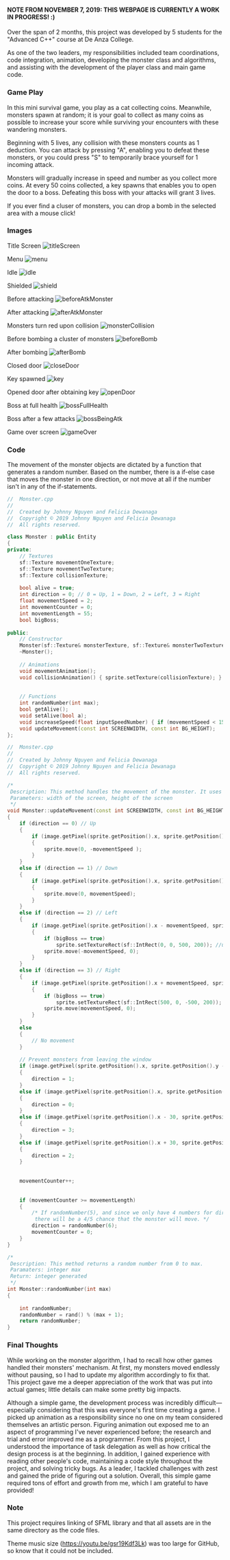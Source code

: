 #### NOTE FROM NOVEMBER 7, 2019: THIS WEBPAGE IS CURRENTLY A WORK IN PROGRESS! :)

Over the span of 2 months, this project was developed by 5 students for the "Advanced C++" course at De Anza College.

As one of the two leaders, my responsibilities included team coordinations, code integration, animation, developing the monster class and algorithms, and assisting with the development of the player class and main game code.

### Game Play

In this mini survival game, you play as a cat collecting coins. Meanwhile, monsters spawn at random; it is your goal to collect as many coins as possible to increase your score while surviving your encounters with these wandering monsters.

Beginning with 5 lives, any collision with these monsters counts as 1 deduction. You can attack by pressing "A", enabling you to defeat these monsters, or you could press "S" to temporarily brace yourself for 1 incoming attack. 

Monsters will gradually increase in speed and number as you collect more coins. At every 50 coins collected, a key spawns that enables you to open the door to a boss. Defeating this boss with your attacks will grant 3 lives.

If you ever find a cluser of monsters, you can drop a bomb in the selected area with a mouse click!

### Images
Title Screen
![titleScreen](screenshots/titleScreen.png)

Menu
![menu](screenshots/optionsScreen.png)

Idle
![idle](screenshots/idleGame.png)

Shielded
![shield](screenshots/shield.png)

Before attacking
![beforeAtkMonster](screenshots/beforeAtkMon.png)

After attacking
![afterAtkMonster](screenshots/afterAtkMon.png)

Monsters turn red upon collision
![monsterCollision](screenshots/monsterCollision.png)

Before bombing a cluster of monsters
![beforeBomb](screenshots/beforeBomb.png)

After bombing
![afterBomb](screenshots/afterBomb.png)

Closed door
![closeDoor](screenshots/closeDoor.png)

Key spawned 
![key](screenshots/keySpawn.png)

Opened door after obtaining key
![openDoor](screenshots/openDoor.png)

Boss at full health
![bossFullHealth](screenshots/boss1.png)

Boss after a few attacks
![bossBeingAtk](screenshots/boss2.png)

Game over screen
![gameOver](screenshots/gameOver.png)

### Code 

The movement of the monster objects are dictated by a function that generates a random number. Based on the number, there is a if-else case that moves the monster in one direction, or not move at all if the number isn't in any of the if-statements.

```c++
//  Monster.cpp
//
//  Created by Johnny Nguyen and Felicia Dewanaga
//  Copyright © 2019 Johnny Nguyen and Felicia Dewanaga
//  All rights reserved.

class Monster : public Entity
{
private:
    // Textures
    sf::Texture movementOneTexture;
    sf::Texture movementTwoTexture;
    sf::Texture collisionTexture;
    
    bool alive = true;
    int direction = 0; // 0 = Up, 1 = Down, 2 = Left, 3 = Right
    float movementSpeed = 2;
    int movementCounter = 0;
    int movementLength = 55;
    bool bigBoss;
    
public:
    // Constructor
    Monster(sf::Texture& monsterTexture, sf::Texture& monsterTwoTexture, sf::Texture& monsterCollisionTexture, float chamberx, float chambery, bool boss = false);
    ~Monster();
    
    // Animations
    void movementAnimation();
    void collisionAnimation() { sprite.setTexture(collisionTexture); }
    
    
    // Functions
    int randomNumber(int max);
    bool getAlive();
    void setAlive(bool a);
    void increaseSpeed(float inputSpeedNumber) { if (movementSpeed < 15) movementSpeed += inputSpeedNumber; }
    void updateMovement(const int SCREENWIDTH, const int BG_HEIGHT);
};
```

```c++
//  Monster.cpp
//
//  Created by Johnny Nguyen and Felicia Dewanaga
//  Copyright © 2019 Johnny Nguyen and Felicia Dewanaga
//  All rights reserved.

/*
 Description: This method handles the movement of the monster. It uses a random number calculator to determine the direction and moves by the set speed. There are statements in place to make sure a monster does not move out of the boundaries and reacts correctly.
 Parameters: width of the screen, height of the screen
 */
void Monster::updateMovement(const int SCREENWIDTH, const int BG_HEIGHT)
{
    if (direction == 0) // Up
    {
        if (image.getPixel(sprite.getPosition().x, sprite.getPosition().y - movementSpeed) == sf::Color::White)
        {
            sprite.move(0, -movementSpeed );
        }
    }
    else if (direction == 1) // Down
    {
        if (image.getPixel(sprite.getPosition().x, sprite.getPosition().y + movementSpeed) == sf::Color::White)
        {
            sprite.move(0, movementSpeed);
        }
    }
    else if (direction == 2) // Left
    {
        if (image.getPixel(sprite.getPosition().x - movementSpeed, sprite.getPosition().y) == sf::Color::White)
        {
            if (bigBoss == true)
                sprite.setTextureRect(sf::IntRect(0, 0, 500, 200)); //unflips sprite using sprite.setTextureRect(sf::IntRect(0, 0, width, height));
            sprite.move(-movementSpeed, 0);
        }
    }
    else if (direction == 3) // Right
    {
        if (image.getPixel(sprite.getPosition().x + movementSpeed, sprite.getPosition().y) == sf::Color::White)
        {
            if (bigBoss == true)
                sprite.setTextureRect(sf::IntRect(500, 0, -500, 200)); //flips sprite using sprite.setTextureRect(sf::IntRect(width, 0, -width, height));
            sprite.move(movementSpeed, 0);
        }
    }
    else
    {
        // No movement
    }
    
    // Prevent monsters from leaving the window
    if (image.getPixel(sprite.getPosition().x, sprite.getPosition().y - 30) == sf::Color::Black)//sprite.getPosition().y < 85) // Hitting top wall
    {
        direction = 1;
    }
    else if (image.getPixel(sprite.getPosition().x, sprite.getPosition().y + 30) == sf::Color::Black) //sprite.getPosition().y >  BACKGROUNDSIZE.y + 15)//BG_HEIGHT + 15) // Hitting bottom wall
    {
        direction = 0;
    }
    else if (image.getPixel(sprite.getPosition().x - 30, sprite.getPosition().y) == sf::Color::Black) //sprite.getPosition().x < 35) // Hitting left wall
    {
        direction = 3;
    }
    else if (image.getPixel(sprite.getPosition().x + 30, sprite.getPosition().y) == sf::Color::Black) //sprite.getPosition().x > BACKGROUNDSIZE.x - 20) // SCREENWIDTH - 20) // Hitting right wall
    {
        direction = 2;
    }
    
    
    movementCounter++;
    
    
    if (movementCounter >= movementLength)
    {
        /* If randomNumber(5), and since we only have 4 numbers for direction,
         there will be a 4/5 chance that the monster will move. */
        direction = randomNumber(6);
        movementCounter = 0;
    }
}

/*
 Description: This method returns a random number from 0 to max.
 Paramaters: integer max
 Return: integer generated
 */
int Monster::randomNumber(int max)
{
    
    int randomNumber;
    randomNumber = rand() % (max + 1);
    return randomNumber;
}
```

### Final Thoughts

While working on the monster algorithm, I had to recall how other games handled their monsters' mechanism. At first, my monsters moved endlessly without pausing, so I had to update my algorithm accordingly to fix that. This project gave me a deeper appreciation of the work that was put into actual games; little details can make some pretty big impacts.

Although a simple game, the development process was incredibly difficult—especially considering that this was everyone's first time creating a game. I picked up animation as a responsibility since no one on my team considered themselves an artistic person. Figuring animation out exposed me to an aspect of programming I've never experienced before; the research and trial and error improved me as a programmer. From this project, I understood the importance of task delegation as well as how critical the design process is at the beginning. In addition, I gained experience with reading other people's code, maintaining a code style throughout the project, and solving tricky bugs. As a leader, I tackled challenges with zest and gained the pride of figuring out a solution. Overall, this simple game required tons of effort and growth from me, which I am grateful to have provided!

### Note

This project requires linking of SFML library and that all assets are in the same directory as the code files.

Theme music size (https://youtu.be/gsr19Kdf3Lk) was too large for GitHub, so know that it could not be included.
